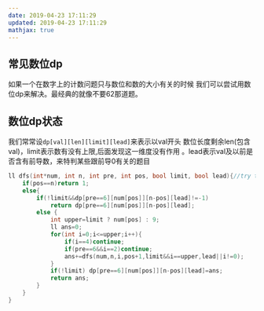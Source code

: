 ```yaml
---
date: 2019-04-23 17:11:29
updated: 2019-04-23 17:11:29
mathjax: true
---
```


## 常见数位dp

如果一个在数字上的计数问题只与数位和数的大小有关的时候 我们可以尝试用数位dp来解决。最经典的就像不要62那道题。

## 数位dp状态

我们常常设`dp[val][len][limit][lead]`来表示以val开头 数位长度剩余len(包含val)，limit表示数有没有上限,后面发现这一维度没有作用 。lead表示val及以前是否含有前导数，来特判某些跟前导0有关的题目

```c++
ll dfs(int*num, int n, int pre, int pos, bool limit, bool lead){//try to fill the pos bit
    if(pos==n)return 1;
    else{
        if(!limit&&dp[pre==6][num[pos]][n-pos][lead]!=-1)
            return dp[pre==6][num[pos]][n-pos][lead];
        else {
            int upper=limit ? num[pos] : 9;
            ll ans=0;
            for(int i=0;i<=upper;i++){
                if(i==4)continue;
                if(pre==6&&i==2)continue;
                ans+=dfs(num,n,i,pos+1,limit&&i==upper,lead||i!=0);
            }
            if(!limit) dp[pre==6][num[pos]][n-pos][lead]=ans;
            return ans;
        }
    }
}
```